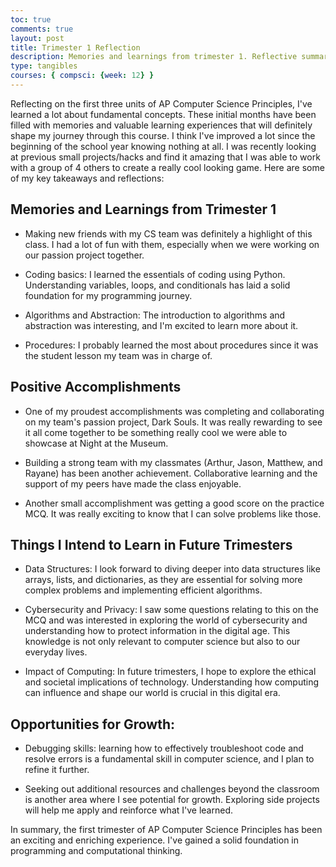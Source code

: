 ```yaml
---
toc: true
comments: true
layout: post
title: Trimester 1 Reflection
description: Memories and learnings from trimester 1. Reflective summary of things I learned, positive accomplishments,    Reflective summary of things I intend to learn in future trimesters, opportunities for growth.
type: tangibles
courses: { compsci: {week: 12} }
---
```


Reflecting on the first three units of AP Computer Science Principles, I've learned a lot about fundamental concepts. These initial months have been filled with memories and valuable learning experiences that will definitely shape my journey through this course. I think I've improved a lot since the beginning of the school year knowing nothing at all. I was recently looking at previous small projects/hacks and find it amazing that I was able to work with a group of 4 others to create a really cool looking game. Here are some of my key takeaways and reflections:

## Memories and Learnings from Trimester 1
- Making new friends with my CS team was definitely a highlight of this class. I had a lot of fun with them, especially when we were working on our passion project together.

- Coding basics: I learned the essentials of coding using Python. Understanding variables, loops, and conditionals has laid a solid foundation for my programming journey.

- Algorithms and Abstraction: The introduction to algorithms and abstraction was interesting, and I'm excited to learn more about it.

- Procedures: I probably learned the most about procedures since it was the student lesson my team was in charge of. 

## Positive Accomplishments

- One of my proudest accomplishments was completing and collaborating on my team's passion project, Dark Souls. It was really rewarding to see it all come together to be something really cool we were able to showcase at Night at the Museum.

- Building a strong team with my classmates (Arthur, Jason, Matthew, and Rayane) has been another achievement. Collaborative learning and the support of my peers have made the class enjoyable.

- Another small accomplishment was getting a good score on the practice MCQ. It was really exciting to know that I can solve problems like those.

## Things I Intend to Learn in Future Trimesters

- Data Structures: I look forward to diving deeper into data structures like arrays, lists, and dictionaries, as they are essential for solving more complex problems and implementing efficient algorithms.

- Cybersecurity and Privacy: I saw some questions relating to this on the MCQ and was interested in exploring the world of cybersecurity and understanding how to protect information in the digital age. This knowledge is not only relevant to computer science but also to our everyday lives.

- Impact of Computing: In future trimesters, I hope to explore the ethical and societal implications of technology. Understanding how computing can influence and shape our world is crucial in this digital era.

## Opportunities for Growth:

- Debugging skills: learning how to effectively troubleshoot code and resolve errors is a fundamental skill in computer science, and I plan to refine it further.

- Seeking out additional resources and challenges beyond the classroom is another area where I see potential for growth. Exploring side projects will help me apply and reinforce what I've learned.

In summary, the first trimester of AP Computer Science Principles has been an exciting and enriching experience. I've gained a solid foundation in programming and computational thinking.